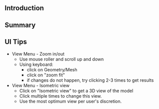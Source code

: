 ## Introduction

## Summary

## UI Tips

- View Menu - Zoom in/out
  - Use mouse roller and scroll up and down
  - Using keyboard:
    - click on Geometry/Mesh
    - click on "zoom fit"
    - if changes do not happen, try clicking 2-3 times to get results
- View Menu - Isometric view
  - Click on "Isometric view" to get a 3D view of the model
  - Click multiple times to change this view.
  - Use the most optimum view per user's discretion.
